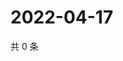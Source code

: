 # 2022-04-17

共 0 条

<!-- BEGIN WEIBO -->
<!-- 最后更新时间 Sun Apr 17 2022 10:52:07 GMT+0800 (China Standard Time) -->

<!-- END WEIBO -->
